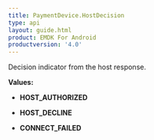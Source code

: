 ```yaml
---
title: PaymentDevice.HostDecision
type: api
layout: guide.html
product: EMDK For Android
productversion: '4.0'
---
```



Decision indicator from the host response.

**Values:**

* **HOST_AUTHORIZED**

* **HOST_DECLINE**

* **CONNECT_FAILED**












